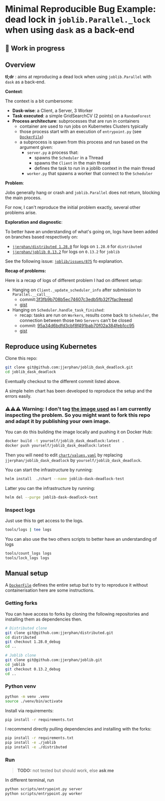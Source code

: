 # Minimal Reproducible Bug Example: dead lock in `joblib.Parallel._lock` when using `dask` as a back-end

## 🚧 Work in progress

## Overview

**tl;dr** : aims at reproducing a dead lock when using `joblib.Parallel` with `dask` as a back-end.

**Context**:

The context is a bit cumbersome:
 - **Dask-wise**: a Client, a Server, 3 Worker
 - **Task executed**: a simple GridSearchCV (2 points) on a `RandomForest`
 - **Process architecture**: subprocesses that are run in containers
    - container are used to run jobs on Kubernetes Clusters typically
    - those process start with an execution of `entrypoint.py` (see [`DockerFile`](./Dockerfile))
    - a subprocess is spawn from this process and run based on the argument given:
        - `server.py` a process that:
            - spawns the `Scheduler` in a Thread
            - spawns the `Client` in the main thread
            - defines the task to run in a joblib context in the main thread
        - `worker.py` that spawns a worker that connect to the `Scheduler`


**Problem**:

Jobs generally hang or crash and `joblib.Parallel` does not return, blocking the main process.

For now, I can't reproduce the initial problem exactly, several other problems
arise.

**Exploration and diagnostic**:

To better have an understanding of what's going on, logs have been added on branches based respectively on:
 - [`jjerphan/distributed 1.28.0`](https://github.com/jjerphan/distributed/pull/2) for logs on `1.28.0` for `distributed`
 - [`jjerphan/joblib 0.13.2`](https://github.com/jjerphan/joblib/pull/1) for logs on `0.13.2` for `joblib`

See the following issue:
[`joblib/issues/875`](https://github.com/joblib/joblib/issues/875) fo
explanation.

**Recap of problems:**

Here is a recap of logs of different problem I had on different setup:
 - Hanging on `Client._update_scheduler_info` after submission to `Parallel.__call__`
    - commit:[3f3fb9b708b5ec74607c3edb5fb32f7fac9eeea1](https://github.com/jjerphan/joblib_dask_deadlock/tree/3f3fb9b708b5ec74607c3edb5fb32f7fac9eeea1)
    - [gist](https://gist.github.com/jjerphan/018908beb8422d7c81fb00198f5fd9f7)
 - Hanging on `Scheduler.handle_task_finished`:
    - recap: tasks are run on `Workers`, results come back to `Scheduler`, the connection between those two `Servers` can't be closed
    - commit: [95a34d6bdfd3cbf8f491bab70f02a384feb1cc95](https://github.com/jjerphan/joblib_dask_deadlock/tree/95a34d6bdfd3cbf8f491bab70f02a384feb1cc95)
    - [gist](https://gist.github.com/jjerphan/9bf4eb3a33e26813067a6aa95b0f484c)
    
## Reproduce using Kubernetes

Clone this repo:
```bash
git clone git@github.com:jjerphan/joblib_dask_deadlock.git
cd joblib_dask_deadlock
```

Eventually checkout to the different commit listed above.

A simple helm chart has been developed to reproduce the setup and the errors easily.

### ⚠️⚠️⚠️ Warning: I don't tag [the image used](https://cloud.docker.com/u/jjerphan/repository/docker/jjerphan/joblib_dask_deadlock) as I am currently inspecting the problem. So you might want to fork this repo and adapt it by publishing your own image.

You can do this building the image locally and pushing it on Docker Hub:

```bash
docker build -t yourself/joblib_dask_deadlock:latest .
docker push yourself/joblib_dask_deadlock:latest
```

Then you will need to edit [`chart/values.yaml`](./chart/values.yaml) by replacing `jjerphan/joblib_dask_deadlock` by `yourself/joblib_dask_deadlock`.

You can start the infrastructure by running:
```bash
helm install  ./chart --name joblib-dask-deadlock-test
```

Latter you can the infrastructure by running:

```bash
helm del --purge joblib-dask-deadlock-test
```

### Inspect logs

Just use this to get access to the logs.
```bash
tools/logs | tee logs
```

You can also use the two others scripts to better have an understanding of logs
```bash
tools/count_logs logs
tools/lock_logs logs
```

## Manual setup

A [`DockerFile`](./Dockerfile) defines the entire setup but to try to reproduce it without containerisation here
are some instructions.

### Getting forks

You can have access to forks by cloning the following repositories and installing them as dependencies then.

```bash
# Distributed clone
git clone git@github.com:jjerphan/distributed.git
cd distributed
git checkout 1.28.0_debug
cd ..

# Joblib clone
git clone git@github.com:jjerphan/joblib.git
cd joblib
git checkout 0.13.2_debug
cd ..
```

### Python venv

```bash
python -m venv .venv
source ./venv/bin/activate
```

Install via requirements:

```bash
pip install -r requirements.txt
```

I recommend directly pulling dependencies and installing with the forks:
```bash
pip install -r requirements.txt
pip install -e ./joblib
pip install -e ./distributed
```

### Run

> **TODO:** not tested but should work, else **ask me**

In different terminal, run

```bash
python scripts/entrypoint.py server
python scripts/entrypoint.py worker
```
